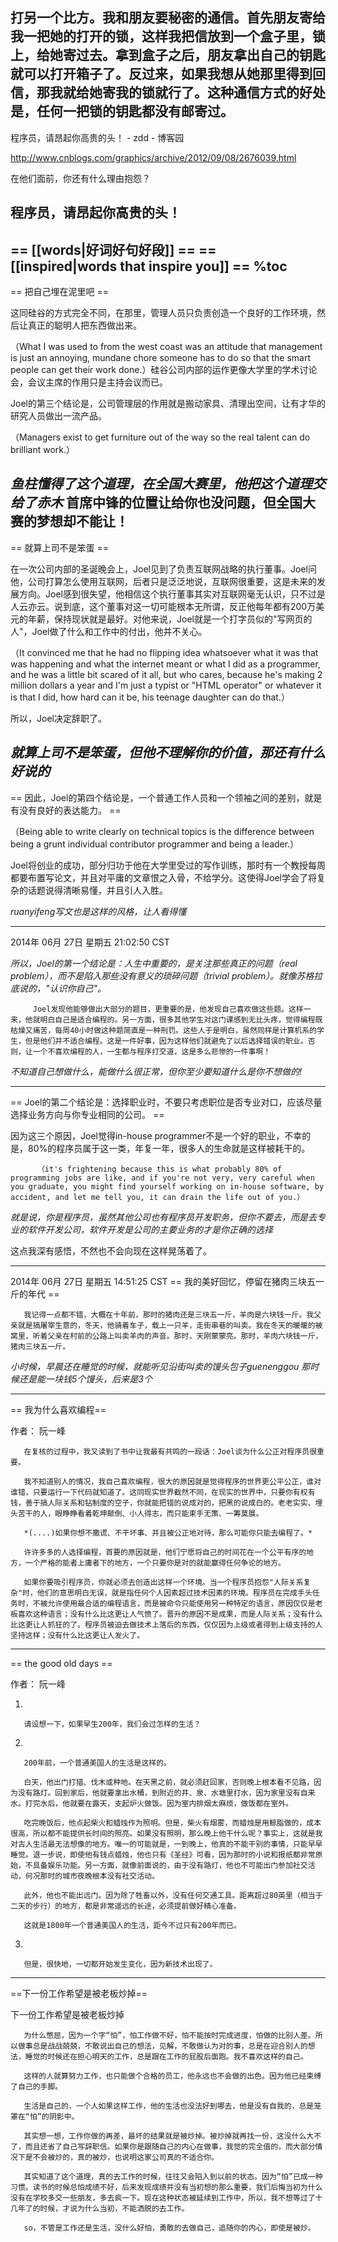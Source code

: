 

打另一个比方。我和朋友要秘密的通信。首先朋友寄给我一把她的打开的锁，这样我把信放到一个盒子里，锁上，给她寄过去。拿到盒子之后，朋友拿出自己的钥匙就可以打开箱子了。反过来，如果我想从她那里得到回信，那我就给她寄我的锁就行了。这种通信方式的好处是，任何一把锁的钥匙都没有邮寄过。
------
程序员，请昂起你高贵的头！ - zdd - 博客园

http://www.cnblogs.com/graphics/archive/2012/09/08/2676039.html

在他们面前，你还有什么理由抱怨？

程序员，请昂起你高贵的头！
------
 == [[words|好词好句好段]] ==
 == [[inspired|words that inspire you]] ==
%toc
--------
== 把自己埋在泥里吧 ==

这同硅谷的方式完全不同，在那里，管理人员只负责创造一个良好的工作环境，然后让真正的聪明人把东西做出来。

（What I was used to from the west coast was an attitude that management is just an annoying, mundane chore someone has to do so that the smart people can get their work done.）硅谷公司内部的运作更像大学里的学术讨论会，会议主席的作用只是主持会议而已。

Joel的第三个结论是，公司管理层的作用就是搬动家具、清理出空间，让有才华的研究人员做出一流产品。

（Managers exist to get furniture out of the way so the real talent can do brilliant work.）

*鱼柱懂得了这个道理，在全国大赛里，他把这个道理交给了赤木*
         首席中锋的位置让给你也没问题，但全国大赛的梦想却不能让！
------------
== 就算上司不是笨蛋 ==

在一次公司内部的圣诞晚会上，Joel见到了负责互联网战略的执行董事。Joel问他，公司打算怎么使用互联网，后者只是泛泛地说，互联网很重要，这是未来的发展方向。Joel感到很失望，他相信这个执行董事其实对互联网毫无认识，只不过是人云亦云。说到底，这个董事对这一切可能根本无所谓，反正他每年都有200万美元的年薪，保持现状就是最好。对他来说，Joel就是一个打字员似的"写网页的人"，Joel做了什么和工作中的付出，他并不关心。

（It convinced me that he had no flipping idea whatsoever what it was that was happening and what the internet meant or what I did as a programmer, and he was a little bit scared of it all, but who cares, because he's making 2 million dollars a year and I'm just a typist or "HTML operator" or whatever it is that I did, how hard can it be, his teenage daughter can do that.）

所以，Joel决定辞职了。


*就算上司不是笨蛋，但他不理解你的价值，那还有什么好说的*
---------
== 因此，Joel的第四个结论是，一个普通工作人员和一个领袖之间的差别，就是有没有良好的表达能力。 ==

（Being able to write clearly on technical topics is the difference between being a grunt individual contributor programmer and being a leader.）

Joel将创业的成功，部分归功于他在大学里受过的写作训练，那时有一个教授每周都要布置写论文，并且对平庸的文章恨之入骨，不给学分。这使得Joel学会了将复杂的话题说得清晰易懂，并且引人入胜。

*ruanyifeng写文也是这样的风格，让人看得懂*

--------
2014年 06月 27日 星期五 21:02:50 CST

*所以，Joel的第一个结论是：人生中重要的，是关注那些真正的问题（real problem），而不是陷入那些没有意义的琐碎问题（trivial problem）。就像苏格拉底说的，"认识你自己"。*



         Joel发现他能够做出大部分的题目，更重要的是，他发现自己喜欢做这些题。这样一来，他就明白自己是适合编程的。另一方面，很多其他学生对这门课感到无比头疼，觉得编程既枯燥又痛苦，每周40小时做这种题简直是一种刑罚。这些人于是明白，虽然同样是计算机系的学生，但是他们并不适合编程。这是一件好事，因为这样他们就避免了以后选择错误的职业。否则，让一个不喜欢编程的人，一生都与程序打交道，这是多么悲惨的一件事啊！

_不知道自己想做什么，能做什么很正常，但你至少要知道什么是你不想做的!_




----------------
== Joel的第二个结论是：选择职业时，不要只考虑职位是否专业对口，应该尽量选择业务方向与你专业相同的公司。 ==

因为这三个原因，Joel觉得in-house programmer不是一个好的职业，不幸的是，80%的程序员属于这一类，年复一年，很多人的生命就是这样被耗干的。

          （it's frightening because this is what probably 80% of programming jobs are like, and if you're not very, very careful when you graduate, you might find yourself working on in-house software, by accident, and let me tell you, it can drain the life out of you.）

*就是说，你是程序员，虽然其他公司也有程序员开发职务，但你不要去，而是去专业的软件开发公司，软件开发是公司的主要业务的才是你正确的选择*


这点我深有感悟，不然也不会向现在这样晃荡着了。

--------
2014年 06月 27日 星期五 14:51:25 CST
== 我的美好回忆，停留在猪肉三块五一斤的年代 ==

       我记得一点都不错，大概在十年前，那时的猪肉还是三块五一斤，羊肉是六块钱一斤。我父亲就是搞屠宰生意的，冬天，他骑着车子，载上一只羊，走街串巷的叫卖。我在冬天的暖暖的被窝里，听着父亲在村前的公路上叫卖羊肉的声音。那时，天刚蒙蒙亮。那时，羊肉六块钱一斤，猪肉三块五一斤。

*小时候，早晨还在睡觉的时候，就能听见沿街叫卖的馒头包子guenenggou 那时候还是能一块钱5个馒头，后来是3个*


-------------

== 我为什么喜欢编程==

作者： 阮一峰

       在复核的过程中，我又读到了书中让我最有共鸣的一段话：Joel谈为什么公正对程序员很重要。

       我不知道别人的情况，我自己喜欢编程，很大的原因就是觉得程序的世界更公平公正，谁对谁错，只要运行一下代码就知道了。这同现实世界截然不同，在现实的世界中，只要你有权有钱，善于搞人际关系和钻制度的空子，你就能把错的说成对的，把黑的说成白的。老老实实、埋头苦干的人，眼睁睁看着乾坤颠倒、小人得志，而只能束手无策、一筹莫展。

       *(....)如果你想不撒谎、不干坏事、并且被公正地对待，那么可能你只能去编程了。*

       许许多多的人选择编程，首要的原因就是，他们宁愿将自己的时间花在一个公平有序的地方，一个严格的能者上庸者下的地方，一个只要你是对的就能赢得任何争论的地方。

       如果你要吸引程序员，你就必须去创造出这样一个环境。当一个程序员抱怨"人际关系复杂"时，他们的意思明白无误，就是指任何个人因素超过技术因素的环境。程序员在完成手头任务时，不被允许使用最合适的编程语言，而是被命令只能使用另一种特定的语言，原因仅仅是老板喜欢这种语言；没有什么比这更让人气愤了。晋升的原因不是成果，而是人际关系；没有什么比这更让人抓狂的了。程序员被迫去做技术上落后的东西，仅仅因为上级或者得到上级支持的人坚持这样；没有什么比这更让人发火了。

-----------

== the good old days ==

作者： 阮一峰

1.

       请设想一下，如果早生200年，我们会过怎样的生活？

2.

       200年前，一个普通美国人的生活是这样的。

       白天，他出门打猎、伐木或种地。在天黑之前，就必须赶回家，否则晚上根本看不见路，因为没有路灯。回到家后，他就要拿出水桶，到附近的井、泉、水塘里打水，因为家里没有自来水。打完水后，他就要在露天，支起炉火做饭。因为室内排烟太麻烦，做饭都在室外。

       吃完晚饭后，他点起柴火和蜡烛作为照明。但是，柴火有烟雾，而蜡烛是用鲸脂做的，成本很高，所以都不能提供长时间的照亮。如果没有照明，那么晚上他干什么呢？事实上，这就是我对古人生活最无法想像的地方。唯一的可能就是，一到晚上，他真的不能干别的事情，只能早早睡觉。退一步说，即使他有钱点蜡烛，他也只有《圣经》可看，因为那时的小说和报纸都非常原始，不具备娱乐功能。另一方面，就像前面说的，由于没有路灯，他也不可能出门参加社交活动，何况那时的城市夜晚根本没有社交活动。

       此外，他也不能出远门。因为除了牲畜以外，没有任何交通工具。距离超过80英里（相当于二天的步行）的地方，都是非常遥远的长途，必须提前做好精心准备。

       这就是1800年一个普通美国人的生活，距今不过只有200年而已。

3.

       但是，很快地，一切都开始发生变化，因为新技术出现了。

------------


==下一份工作希望是被老板炒掉==

下一份工作希望是被老板炒掉

       为什么憋屈，因为一个字“怕”，怕工作做不好，怕不能按时完成进度，怕做的比别人差。所以做事总是战战兢兢，不敢说出自己的想法，见解，不敢做认为对的事，总是在迎合别人的想法，睡觉的时候还在担心明天的工作，总是跟在工作的屁股后面跑。我不喜欢这样的自己。

       这样的人就算努力工作，也只能做个合格的员工，他永远也不会做的出色。因为他已经束缚了自己的手脚。

       生活是自己的，一个人如果这样工作，他的生活也没法好到哪去，他是没有自我的，总是笼罩在“怕”的阴影中。

       其实想一想，工作你做的再差，最坏的结果就是被炒掉。被炒掉就再找一份，这没什么大不了，而且还省了自己写辞职信。如果你是跟随自己的内心在做事，我觉的完全值的，而大部分情况下是不会被炒的，真的被炒，也说明这家公司真的不适合你。

       其实知道了这个道理，真的去工作的时候，往往又会陷入到以前的状态。因为“怕”已成一种习惯。读书的时候总怕成绩不好，后来发现成绩并没有当初想的那么重要，我们后悔当初为什么没有在学校多交一些朋友，多去疯一下。现在这种状态被延续到工作中，所以，我不想等过了十几年了的时候，才说为什么当初，不能洒脱的去工作。

       so，不管是工作还是生活，没什么好怕，勇敢的去做自己，追随你的内心，即使是被炒。
